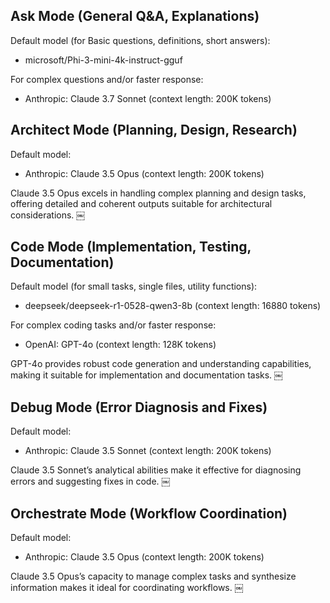 Ask Mode (General Q&A, Explanations)
------------------------------------
Default model (for Basic questions, definitions, short answers):
* microsoft/Phi-3-mini-4k-instruct-gguf

For complex questions and/or faster response:
* Anthropic: Claude 3.7 Sonnet (context length: 200K tokens)


Architect Mode (Planning, Design, Research)
-------------------------------------------
Default model:
* Anthropic: Claude 3.5 Opus (context length: 200K tokens)

Claude 3.5 Opus excels in handling complex planning and design tasks, offering detailed and coherent outputs suitable for architectural considerations. ￼


Code Mode (Implementation, Testing, Documentation)
--------------------------------------------------
Default model (for small tasks, single files, utility functions):
* deepseek/deepseek-r1-0528-qwen3-8b (context length: 16880 tokens)

For complex coding tasks and/or faster response:
* OpenAI: GPT-4o (context length: 128K tokens)

GPT-4o provides robust code generation and understanding capabilities, making it suitable for implementation and documentation tasks. ￼


Debug Mode (Error Diagnosis and Fixes)
--------------------------------------
Default model:
* Anthropic: Claude 3.5 Sonnet (context length: 200K tokens)

Claude 3.5 Sonnet’s analytical abilities make it effective for diagnosing errors and suggesting fixes in code. ￼


Orchestrate Mode (Workflow Coordination)
----------------------------------------
Default model:
* Anthropic: Claude 3.5 Opus (context length: 200K tokens)

Claude 3.5 Opus’s capacity to manage complex tasks and synthesize information makes it ideal for coordinating workflows. ￼
